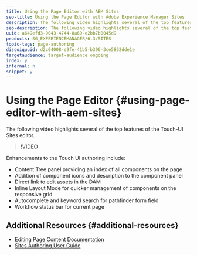 ```yaml
---
title: Using the Page Editor with AEM Sites
seo-title: Using the Page Editor with Adobe Experience Manager Sites
description: The following video highlights several of the top features of the Touch-UI Sites editor in Adobe Experience Manager.
seo-description: The following video highlights several of the top features of the Touch-UI Sites editor in Adobe Experience Manager.
uuid: a649efd3-9043-4744-8a69-e2bb7b0045d9
products: SG_EXPERIENCEMANAGER/6.3/SITES
topic-tags: page-authoring
discoiquuid: d2c04008-e9fe-41b5-b396-3ce5862dde1e
targetaudience: target-audience ongoing
index: y
internal: n
snippet: y
---
```


# Using the Page Editor {#using-page-editor-with-aem-sites}

The following video highlights several of the top features of the Touch-UI Sites editor.

>[!VIDEO](https://video.tv.adobe.com/v/17014/?quality=9)

Enhancements to the Touch UI authoring include:

* Content Tree panel providing an index of all components on the page
* Addition of component icons and description to the component panel
* Direct link to edit assets in the DAM
* Inline Layout Mode for quicker management of components on the responsive grid
* Autocomplete and keyword search for pathfinder form field
* Workflow status bar for current page

## Additional Resources {#additional-resources}

* [Editing Page Content Documentation](https://helpx.adobe.com/experience-manager/6-5/sites/authoring/using/editing-content.html)
* [Sites Authoring User Guide](https://helpx.adobe.com/experience-manager/6-5/sites/authoring/user-guide.html?topic=/experience-manager/6-5/sites/authoring/morehelp/page-authoring.ug.js)

